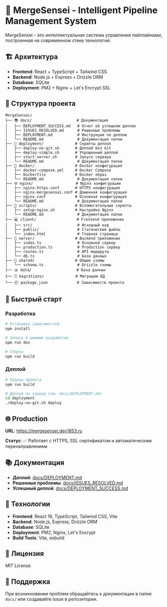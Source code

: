 # 🚀 MergeSensei - Intelligent Pipeline Management System

MergeSensei - это интеллектуальная система управления пайплайнами, построенная на современном стеке технологий.

## 🏗️ Архитектура

- **Frontend**: React + TypeScript + Tailwind CSS
- **Backend**: Node.js + Express + Drizzle ORM
- **Database**: SQLite
- **Deployment**: PM2 + Nginx + Let's Encrypt SSL

## 📁 Структура проекта

```
MergeSensei/
├── 📚 docs/                    # Документация
│   ├── DEPLOYMENT_SUCCESS.md   # Отчет об успешном деплое
│   ├── ISSUES_RESOLVED.md      # Решенные проблемы
│   ├── DEPLOYMENT.md           # Инструкции по деплою
│   └── README.md               # Документация папки
├── 🚀 deployment/              # Скрипты деплоя
│   ├── deploy-no-git.sh       # Деплой без Git
│   ├── deploy-simple.sh       # Упрощенный деплой
│   ├── start-server.sh        # Запуск сервера
│   └── README.md               # Документация папки
├── 🐳 docker/                  # Docker конфигурация
│   ├── docker-compose.yml     # Docker Compose
│   ├── Dockerfile             # Docker образ
│   └── README.md               # Документация папки
├── 🌐 nginx/                   # Nginx конфигурации
│   ├── nginx-https.conf       # HTTPS конфигурация
│   ├── nginx-mergesensei.conf # Доменная конфигурация
│   ├── nginx.conf             # Основная конфигурация
│   └── README.md               # Документация папки
├── 📜 scripts/                 # Вспомогательные скрипты
│   ├── setup-nginx.sh         # Настройка Nginx
│   └── README.md               # Документация папки
├── 💻 client/                  # Frontend приложение
│   ├── src/                    # Исходный код
│   ├── public/                 # Статические файлы
│   └── index.html              # Главная страница
├── 🔧 server/                  # Backend приложение
│   ├── index.ts                # Основной сервер
│   ├── production.ts           # Production сервер
│   ├── routes.ts               # API маршруты
│   └── db.ts                   # База данных
├── 🔗 shared/                  # Общие схемы
│   └── schema.ts               # Drizzle схемы
├── 📊 data/                    # База данных
├── 🗄️ migrations/              # Миграции БД
└── 📦 package.json             # Зависимости проекта
```

## 🚀 Быстрый старт

### Разработка
```bash
# Установка зависимостей
npm install

# Запуск в режиме разработки
npm run dev

# Сборка
npm run build
```

### Деплой
```bash
# Сборка проекта
npm run build

# Деплой на сервер (см. docs/DEPLOYMENT.md)
cd deployment
./deploy-no-git.sh deploy
```

## 🌐 Production

**URL**: https://mergesensei.dev1853.ru

**Статус**: ✅ Работает с HTTPS, SSL сертификатом и автоматическим перенаправлением

## 📚 Документация

- **Деплой**: [docs/DEPLOYMENT.md](docs/DEPLOYMENT.md)
- **Решенные проблемы**: [docs/ISSUES_RESOLVED.md](docs/ISSUES_RESOLVED.md)
- **Успешный деплой**: [docs/DEPLOYMENT_SUCCESS.md](docs/DEPLOYMENT_SUCCESS.md)

## 🔧 Технологии

- **Frontend**: React 18, TypeScript, Tailwind CSS, Vite
- **Backend**: Node.js, Express, Drizzle ORM
- **Database**: SQLite
- **Deployment**: PM2, Nginx, Let's Encrypt
- **Build Tools**: Vite, esbuild

## 📝 Лицензия

MIT License

## 🤝 Поддержка

При возникновении проблем обращайтесь к документации в папке `docs/` или создавайте issue в репозитории.

